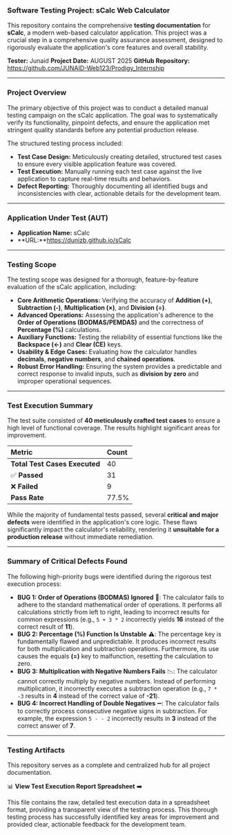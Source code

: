 

### Software Testing Project: sCalc Web Calculator

This repository contains the comprehensive **testing documentation** for **sCalc**, a modern web-based calculator application. This project was a crucial step in a comprehensive quality assurance assessment, designed to rigorously evaluate the application's core features and overall stability.

**Tester:** Junaid 
**Project Date:** AUGUST 2025
**GitHub Repository:** https://github.com/JUNAID-Web123/Prodigy_Internship

---

### Project Overview

The primary objective of this project was to conduct a detailed manual testing campaign on the sCalc application. The goal was to systematically verify its functionality, pinpoint defects, and ensure the application met stringent quality standards before any potential production release.

The structured testing process included:

* **Test Case Design:** Meticulously creating detailed, structured test cases to ensure every visible application feature was covered.
* **Test Execution:** Manually running each test case against the live application to capture real-time results and behaviors.
* **Defect Reporting:** Thoroughly documenting all identified bugs and inconsistencies with clear, actionable details for the development team.

---

### Application Under Test (AUT)

* **Application Name:** sCalc
* **URL:**https://dunizb.github.io/sCalc

---

### Testing Scope

The testing scope was designed for a thorough, feature-by-feature evaluation of the sCalc application, including:

* **Core Arithmetic Operations:** Verifying the accuracy of **Addition (+)**, **Subtraction (-)**, **Multiplication (×)**, and **Division (÷)**.
* **Advanced Operations:** Assessing the application's adherence to the **Order of Operations (BODMAS/PEMDAS)** and the correctness of **Percentage (%)** calculations.
* **Auxiliary Functions:** Testing the reliability of essential functions like the **Backspace (←)** and **Clear (CE)** keys.
* **Usability & Edge Cases:** Evaluating how the calculator handles **decimals**, **negative numbers**, and **chained operations**.
* **Robust Error Handling:** Ensuring the system provides a predictable and correct response to invalid inputs, such as **division by zero** and improper operational sequences.

---

### Test Execution Summary

The test suite consisted of **40 meticulously crafted test cases** to ensure a high level of functional coverage. The results highlight significant areas for improvement.

| Metric | Count |
| :--- | :--- |
| **Total Test Cases Executed** | 40 |
| ✅ **Passed** | 31 |
| ❌ **Failed** | 9 |
| **Pass Rate** | 77.5% |

While the majority of fundamental tests passed, several **critical and major defects** were identified in the application's core logic. These flaws significantly impact the calculator's reliability, rendering it **unsuitable for a production release** without immediate remediation.

---

### Summary of Critical Defects Found

The following high-priority bugs were identified during the rigorous test execution process:

* **BUG 1: Order of Operations (BODMAS) Ignored** 🛑: The calculator fails to adhere to the standard mathematical order of operations. It performs all calculations strictly from left to right, leading to incorrect results for common expressions (e.g., `5 + 3 * 2` incorrectly yields **16** instead of the correct result of **11**).
* **BUG 2: Percentage (%) Function Is Unstable** ⚠️: The percentage key is fundamentally flawed and unpredictable. It produces incorrect results for both multiplication and subtraction operations. Furthermore, its use causes the equals **(=)** key to malfunction, resetting the calculation to zero.
* **BUG 3: Multiplication with Negative Numbers Fails** 📉: The calculator cannot correctly multiply by negative numbers. Instead of performing multiplication, it incorrectly executes a subtraction operation (e.g., `7 * -3` results in **4** instead of the correct value of **-21**).
* **BUG 4: Incorrect Handling of Double Negatives** ➖: The calculator fails to correctly process consecutive negative signs in subtraction. For example, the expression `5 - - 2` incorrectly results in **3** instead of the correct answer of **7**.

---

### Testing Artifacts

This repository serves as a complete and centralized hub for all project documentation.

📊 **View Test Execution Report Spreadsheet** ➡️ 

This file contains the raw, detailed test execution data in a spreadsheet format, providing a transparent view of the testing process. This thorough testing process has successfully identified key areas for improvement and provided clear, actionable feedback for the development team.
